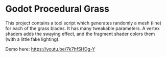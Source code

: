 # Godot Procedural Grass
This project contains a tool script which generates randomly a mesh (line) for each of the grass blades. It has many tweakable parameters. A vertex shaders adds the swaying effect, and the fragment shader colors them (with a little fake lighting).

Demo here: https://youtu.be/7k7hfSHDg-Y
